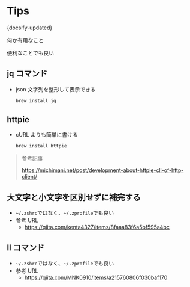 # Tips

{docsify-updated}

何か有用なこと

便利なことでも良い

## jq コマンド

- json 文字列を整形して表示できる

  ```bash
  brew install jq
  ```

## httpie

- cURL よりも簡単に書ける

  ```bash
  brew install httpie
  ```

> 参考記事
>
> https://michimani.net/post/development-about-httpie-cli-of-http-client/

## 大文字と小文字を区別せずに補完する

- `~/.zshrc`ではなく、`~/.zprofile`でも良い
- 参考 URL
  - https://qiita.com/kenta4327/items/8faaa83f6a5bf595a4bc

## ll コマンド

- `~/.zshrc`ではなく、`~/.zprofile`でも良い
- 参考 URL
  - https://qiita.com/MNK0910/items/a215760806f030baf170
